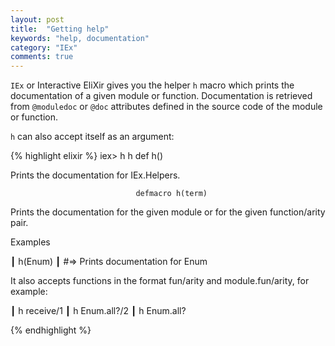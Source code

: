 ```yaml
---
layout: post
title:  "Getting help"
keywords: "help, documentation"
category: "IEx"
comments: true
---
```


`IEx` or Interactive EliXir gives you the helper `h` macro which prints the documentation of a given module or function. Documentation is retrieved from `@moduledoc` or `@doc` attributes defined in the source code of the module or function.

`h` can also accept itself as an argument:

{% highlight elixir %}
iex> h h
                                    def h()

Prints the documentation for IEx.Helpers.


                                defmacro h(term)

Prints the documentation for the given module or for the given function/arity
pair.

Examples

┃ h(Enum)
┃ #=> Prints documentation for Enum

It also accepts functions in the format fun/arity and module.fun/arity, for
example:

┃ h receive/1
┃ h Enum.all?/2
┃ h Enum.all?



{% endhighlight %}
